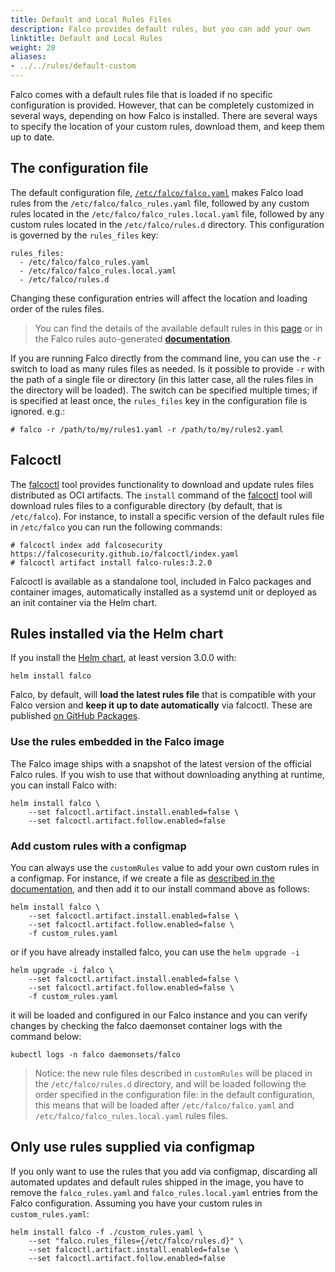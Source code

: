 ```yaml
---
title: Default and Local Rules Files
description: Falco provides default rules, but you can add your own
linktitle: Default and Local Rules
weight: 20
aliases:
- ../../rules/default-custom
---
```


Falco comes with a default rules file that is loaded if no specific configuration is provided. However, that can be completely customized in several ways, depending on how Falco is installed. There are several ways to specify the location of your custom rules, download them, and keep them up to date.

## The configuration file

The default configuration file, [`/etc/falco/falco.yaml`](https://github.com/falcosecurity/falco/blob/master/falco.yaml) makes Falco load rules from the `/etc/falco/falco_rules.yaml` file, followed by any custom rules located in the `/etc/falco/falco_rules.local.yaml` file, followed by any custom rules located in the `/etc/falco/rules.d` directory. This configuration is governed by the `rules_files` key:

```
rules_files:
  - /etc/falco/falco_rules.yaml
  - /etc/falco/falco_rules.local.yaml
  - /etc/falco/rules.d
```

Changing these configuration entries will affect the location and loading order of the rules files.

> You can find the details of the available default rules in this [page](/docs/reference/rules/default-rules/) or in the Falco rules auto-generated [**documentation**](https://falcosecurity.github.io/rules/).

If you are running Falco directly from the command line, you can use the `-r` switch to load as many rules files as needed. Is it possible to provide `-r` with the path of a single file or directory (in this latter case, all the rules files in the directory will be loaded). The switch can be specified multiple times; if is specified at least once, the `rules_files` key in the configuration file is ignored.
e.g.:

```
# falco -r /path/to/my/rules1.yaml -r /path/to/my/rules2.yaml
```

## Falcoctl

The [falcoctl](https://github.com/falcosecurity/falcoctl) tool provides functionality to download and update rules files distributed as OCI artifacts. The `install` command of the [falcoctl](https://github.com/falcosecurity/falcoctl) tool will download rules files to a configurable directory (by default, that is `/etc/falco`). For instance, to install a specific version of the default rules file in `/etc/falco` you can run the following commands:

```
# falcoctl index add falcosecurity https://falcosecurity.github.io/falcoctl/index.yaml
# falcoctl artifact install falco-rules:3.2.0
```

Falcoctl is available as a standalone tool, included in Falco packages and container images, automatically installed as a systemd unit or deployed as an init container via the Helm chart.

## Rules installed via the Helm chart

If you install the [Helm chart](https://github.com/falcosecurity/charts), at least version 3.0.0 with:

```
helm install falco
```

Falco, by default, will **load the latest rules file** that is compatible with your Falco version and **keep it up to date automatically** via falcoctl. These are published [on GitHub Packages](https://github.com/falcosecurity/rules/pkgs/container/rules%2Ffalco-rules).

### Use the rules embedded in the Falco image

The Falco image ships with a snapshot of the latest version of the official Falco rules. If you wish to use that without downloading anything at runtime, you can install Falco with:

```
helm install falco \
    --set falcoctl.artifact.install.enabled=false \
    --set falcoctl.artifact.follow.enabled=false
```

### Add custom rules with a configmap

You can always use the `customRules` value to add your own custom rules in a configmap. For instance, if we create a file as [described in the documentation](https://github.com/falcosecurity/charts/tree/master/charts/falco#loading-custom-rules), and then add it to our install command above as follows:

```
helm install falco \
    --set falcoctl.artifact.install.enabled=false \
    --set falcoctl.artifact.follow.enabled=false \
    -f custom_rules.yaml
```
or if you have already installed falco, you can use the `helm upgrade -i`

```
helm upgrade -i falco \
    --set falcoctl.artifact.install.enabled=false \
    --set falcoctl.artifact.follow.enabled=false \
    -f custom_rules.yaml
```

it will be loaded and configured in our Falco instance and you can verify changes by checking the falco daemonset container logs with the command below:

```
kubectl logs -n falco daemonsets/falco
```

> Notice: the new rule files described in `customRules` will be placed in the `/etc/falco/rules.d` directory, and will be loaded following the order specified in the configuration file: in the default configuration, this means that will be loaded after `/etc/falco/falco.yaml` and `/etc/falco/falco_rules.local.yaml` rules files.

## Only use rules supplied via configmap

If you only want to use the rules that you add via configmap, discarding all automated updates and default rules shipped in the image, you have to remove the `falco_rules.yaml` and `falco_rules.local.yaml` entries from the Falco configuration. Assuming you have your custom rules in `custom_rules.yaml`:

```
helm install falco -f ./custom_rules.yaml \
    --set "falco.rules_files={/etc/falco/rules.d}" \
    --set falcoctl.artifact.install.enabled=false \
    --set falcoctl.artifact.follow.enabled=false
```
